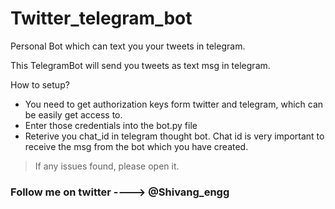 # Twitter_telegram_bot
Personal Bot which can text you your tweets in telegram.

This TelegramBot will send you tweets as text msg in telegram.

How to setup?
- You need to get authorization keys form twitter and telegram, which can be easily get access to.
- Enter those credentials into the bot.py file
- Reterive you chat_id in telegram thought bot. Chat id is very important to receive the msg from the bot which you have created.

> If any issues found, please open it.

### Follow me on twitter ----> @Shivang_engg
